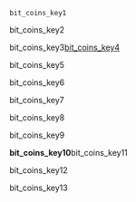 ```ngMeta
bit_coins_key1
```
bit_coins_key2


bit_coins_key3[bit_coins_key4](Um63OQz3bjo)


bit_coins_key5

bit_coins_key6

bit_coins_key7

bit_coins_key8

bit_coins_key9

**bit_coins_key10**bit_coins_key11


bit_coins_key12

bit_coins_key13




